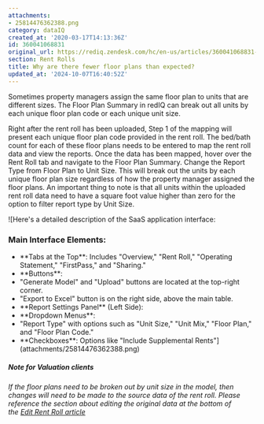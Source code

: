 ```yaml
---
attachments:
- 25814476362388.png
category: dataIQ
created_at: '2020-03-17T14:13:36Z'
id: 360041068831
original_url: https://rediq.zendesk.com/hc/en-us/articles/360041068831-Why-are-there-fewer-floor-plans-than-expected
section: Rent Rolls
title: Why are there fewer floor plans than expected?
updated_at: '2024-10-07T16:40:52Z'
---
```


Sometimes property managers assign the same floor plan to units that are different sizes. The Floor Plan Summary in redIQ can break out all units by each unique floor plan code or each unique unit size.

Right after the rent roll has been uploaded, Step 1 of the mapping will present each unique floor plan code provided in the rent roll. The bed/bath count for each of these floor plans needs to be entered to map the rent roll data and view the reports. Once the data has been mapped, hover over the Rent Roll tab and navigate to the Floor Plan Summary. Change the Report Type from Floor Plan to Unit Size. This will break out the units by each unique floor plan size regardless of how the property manager assigned the floor plans. An important thing to note is that all units within the uploaded rent roll data need to have a square foot value higher than zero for the option to filter report type by Unit Size.

![Here's a detailed description of the SaaS application interface:
### Main Interface Elements:
- \*\*Tabs at the Top\*\*: Includes "Overview," "Rent Roll," "Operating Statement," "FirstPass," and "Sharing."
- \*\*Buttons\*\*:
- "Generate Model" and "Upload" buttons are located at the top-right corner.
- "Export to Excel" button is on the right side, above the main table.
- \*\*Report Settings Panel\*\* (Left Side):
- \*\*Dropdown Menus\*\*:
- "Report Type" with options such as "Unit Size," "Unit Mix," "Floor Plan," and "Floor Plan Code."
- \*\*Checkboxes\*\*: Options like "Include Supplemental Rents"](attachments/25814476362388.png)

##### **Note for Valuation clients**

*If the floor plans need to be broken out by unit size in the model, then changes will need to be made to the source data of the rent roll. Please reference the section about editing the original data at the bottom of the [Edit Rent Roll article](https://rediq.zendesk.com/hc/en-us/articles/360039768892-Multiple-Levels-of-Renovation)*